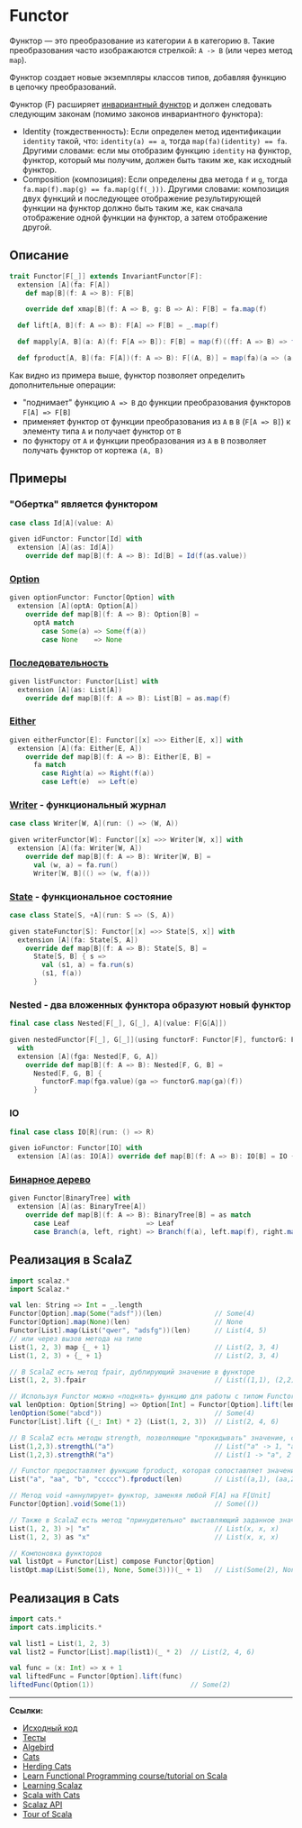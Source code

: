 # Functor

Функтор — это преобразование из категории `A` в категорию `B`. 
Такие преобразования часто изображаются стрелкой: `A -> B` (или через метод `map`).

Функтор создает новые экземпляры классов типов, добавляя функцию в цепочку преобразований.

Функтор (F) расширяет [инвариантный функтор](invariant-functor) и должен следовать следующим законам 
(помимо законов инвариантного функтора):
- Identity (тождественность): Если определен метод идентификации `identity` такой, что: `identity(a) == a`, 
  тогда `map(fa)(identity) == fa`. Другими словами: если мы отобразим функцию `identity` на функтор, 
  функтор, который мы получим, должен быть таким же, как исходный функтор.
- Composition (композиция): Если определены два метода `f` и `g`, тогда `fa.map(f).map(g) == fa.map(g(f(_)))`.
  Другими словами: композиция двух функций и последующее отображение результирующей функции на функтор 
  должно быть таким же, как сначала отображение одной функции на функтор, а затем отображение другой.

  
## Описание

```scala
trait Functor[F[_]] extends InvariantFunctor[F]:
  extension [A](fa: F[A])
    def map[B](f: A => B): F[B]

    override def xmap[B](f: A => B, g: B => A): F[B] = fa.map(f)

  def lift[A, B](f: A => B): F[A] => F[B] = _.map(f)

  def mapply[A, B](a: A)(f: F[A => B]): F[B] = map(f)((ff: A => B) => ff(a))

  def fproduct[A, B](fa: F[A])(f: A => B): F[(A, B)] = map(fa)(a => (a, f(a)))
```

Как видно из примера выше, функтор позволяет определить дополнительные операции:
- "поднимает" функцию `A => B` до функции преобразования функторов `F[A] => F[B]`
- применяет функтор от функции преобразования из `A` в `B` (`F[A => B]`) к элементу типа `A` и получает функтор от `B`
- по функтору от `A` и функции преобразования из `A` в `B` позволяет получать функтор от кортежа `(A, B)` 


## Примеры

### "Обертка" является функтором

```scala
case class Id[A](value: A)

given idFunctor: Functor[Id] with
  extension [A](as: Id[A]) 
    override def map[B](f: A => B): Id[B] = Id(f(as.value))
```

### [Option](../../docs/scala/fp/functional-error-handling)

```scala
given optionFunctor: Functor[Option] with
  extension [A](optA: Option[A])
    override def map[B](f: A => B): Option[B] =
      optA match
        case Some(a) => Some(f(a))
        case None    => None
```

### [Последовательность](../../docs/scala/collections)

```scala
given listFunctor: Functor[List] with
  extension [A](as: List[A]) 
    override def map[B](f: A => B): List[B] = as.map(f)
```

### [Either](../../fp/handling-errors)

```scala
given eitherFunctor[E]: Functor[[x] =>> Either[E, x]] with
  extension [A](fa: Either[E, A])
    override def map[B](f: A => B): Either[E, B] =
      fa match
        case Right(a) => Right(f(a))
        case Left(e)  => Left(e)
```

### [Writer](../../fp/writer) - функциональный журнал

```scala
case class Writer[W, A](run: () => (W, A))

given writerFunctor[W]: Functor[[x] =>> Writer[W, x]] with
  extension [A](fa: Writer[W, A])
    override def map[B](f: A => B): Writer[W, B] =
      val (w, a) = fa.run()
      Writer[W, B](() => (w, f(a)))
```

### [State](../../fp/state) - функциональное состояние

```scala
case class State[S, +A](run: S => (S, A))

given stateFunctor[S]: Functor[[x] =>> State[S, x]] with
  extension [A](fa: State[S, A])
    override def map[B](f: A => B): State[S, B] =
      State[S, B] { s =>
        val (s1, a) = fa.run(s)
        (s1, f(a))
      }
```

### Nested - два вложенных функтора образуют новый функтор

```scala
final case class Nested[F[_], G[_], A](value: F[G[A]])

given nestedFunctor[F[_], G[_]](using functorF: Functor[F], functorG: Functor[G]): Functor[[X] =>> Nested[F, G, X]]
  with
  extension [A](fga: Nested[F, G, A])
    override def map[B](f: A => B): Nested[F, G, B] =
      Nested[F, G, B] {
        functorF.map(fga.value)(ga => functorG.map(ga)(f))
      }
```

### IO

```scala
final case class IO[R](run: () => R)

given ioFunctor: Functor[IO] with
  extension [A](as: IO[A]) override def map[B](f: A => B): IO[B] = IO { () => f(as.run()) }
```

### [Бинарное дерево](../../algorithms/trees/binary-tree)

```scala
given Functor[BinaryTree] with
  extension [A](as: BinaryTree[A])
    override def map[B](f: A => B): BinaryTree[B] = as match
      case Leaf                   => Leaf
      case Branch(a, left, right) => Branch(f(a), left.map(f), right.map(f))
```


## Реализация в ScalaZ

```scala
import scalaz.*
import Scalaz.*

val len: String => Int = _.length
Functor[Option].map(Some("adsf"))(len)             // Some(4)
Functor[Option].map(None)(len)                     // None
Functor[List].map(List("qwer", "adsfg"))(len)      // List(4, 5)
// или через вызов метода на типе
List(1, 2, 3) map {_ + 1}                          // List(2, 3, 4)
List(1, 2, 3) ∘ {_ + 1}                            // List(2, 3, 4)

// В ScalaZ есть метод fpair, дублирующий значение в функторе 
List(1, 2, 3).fpair                                // List((1,1), (2,2), (3,3))

// Используя Functor можно «поднять» функцию для работы с типом Functor. Пример на Functor[Option]:
val lenOption: Option[String] => Option[Int] = Functor[Option].lift(len)
lenOption(Some("abcd"))                            // Some(4)
Functor[List].lift {(_: Int) * 2} (List(1, 2, 3))  // List(2, 4, 6)

// В ScalaZ есть методы strength, позволяющие "прокидывать" значение, создавая коллекцию tuple-ов
List(1,2,3).strengthL("a")                         // List("a" -> 1, "a" -> 2, "a" -> 3)
List(1,2,3).strengthR("a")                         // List(1 -> "a", 2 -> "a", 3 -> "a")

// Functor предоставляет функцию fproduct, которая сопоставляет значение с результатом применения функции к этому значению.
List("a", "aa", "b", "ccccc").fproduct(len)        // List((a,1), (aa,2), (b,1), (ccccc,5))

// Метод void «аннулирует» функтор, заменяя любой F[A] на F[Unit]
Functor[Option].void(Some(1))                      // Some(())

// Также в ScalaZ есть метод "принудительно" выставляющий заданное значение
List(1, 2, 3) >| "x"                               // List(x, x, x)
List(1, 2, 3) as "x"                               // List(x, x, x)

// Компоновка функторов
val listOpt = Functor[List] compose Functor[Option]
listOpt.map(List(Some(1), None, Some(3)))(_ + 1)   // List(Some(2), None, Some(4))
```

## Реализация в Cats

```scala
import cats.*
import cats.implicits.*

val list1 = List(1, 2, 3)
val list2 = Functor[List].map(list1)(_ * 2)  // List(2, 4, 6)

val func = (x: Int) => x + 1
val liftedFunc = Functor[Option].lift(func)
liftedFunc(Option(1))                        // Some(2)
```


---

**Ссылки:**

- [Исходный код](https://gitflic.ru/project/artemkorsakov/scalabook/blob?file=examples%2Fsrc%2Fmain%2Fscala%2Ftypeclass%2Fmonad%2FFunctor.scala&plain=1)
- [Тесты](https://gitflic.ru/project/artemkorsakov/scalabook/blob?file=examples%2Fsrc%2Ftest%2Fscala%2Ftypeclass%2Fmonad%2FFunctorSuite.scala)
- [Algebird](https://twitter.github.io/algebird/typeclasses/functor.html)
- [Cats](https://typelevel.org/cats/typeclasses/functor.html)
- [Herding Cats](http://eed3si9n.com/herding-cats/Functor.html)
- [Learn Functional Programming course/tutorial on Scala](https://github.com/dehun/learn-fp)
- [Learning Scalaz](http://eed3si9n.com/learning-scalaz/Functor.html)
- [Scala with Cats](https://www.scalawithcats.com/dist/scala-with-cats.html#definition-of-a-functor)
- [Scalaz API](https://javadoc.io/doc/org.scalaz/scalaz-core_3/7.3.6/scalaz/Functor.html)
- [Tour of Scala](https://tourofscala.com/scala/functor)
